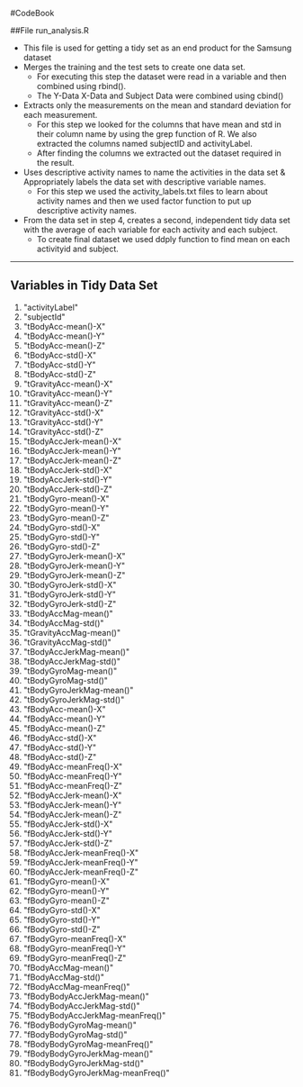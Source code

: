 #CodeBook

##File run_analysis.R

* This file is used for getting a tidy set as an end product for the Samsung dataset
* Merges the training and the test sets to create one data set.
	+ For executing this step the dataset were read in a variable and then combined using rbind().
	+ The Y-Data X-Data and Subject Data were combined using cbind()
* Extracts only the measurements on the mean and standard deviation for each measurement.
	+ For this step we looked for the columns that have mean and std in their column name by using the grep function of R. We also extracted the columns named subjectID and activityLabel.
	+ After finding the columns we extracted out the dataset required in the result.
* Uses descriptive activity names to name the activities in the data set & Appropriately labels the data set with descriptive variable names.
	+ For this step we used the activity_labels.txt files to learn about activity names and then we used factor function to put up descriptive activity names.
* From the data set in step 4, creates a second, independent tidy data set with the average of each variable for each activity and each subject.
	+ To create final dataset we used ddply function to find mean on each activityid and subject.

-----
## Variables in Tidy Data Set

1. "activityLabel"
2. "subjectId"
3. "tBodyAcc-mean()-X"
4. "tBodyAcc-mean()-Y"
5. "tBodyAcc-mean()-Z"
6. "tBodyAcc-std()-X"
7. "tBodyAcc-std()-Y"
8. "tBodyAcc-std()-Z"
9. "tGravityAcc-mean()-X"
10. "tGravityAcc-mean()-Y"
11. "tGravityAcc-mean()-Z"
12. "tGravityAcc-std()-X"
13. "tGravityAcc-std()-Y"
14. "tGravityAcc-std()-Z"
15. "tBodyAccJerk-mean()-X"
16. "tBodyAccJerk-mean()-Y"
17. "tBodyAccJerk-mean()-Z"
18. "tBodyAccJerk-std()-X"
19. "tBodyAccJerk-std()-Y"
20. "tBodyAccJerk-std()-Z"
21. "tBodyGyro-mean()-X"
22. "tBodyGyro-mean()-Y"
23. "tBodyGyro-mean()-Z"
24. "tBodyGyro-std()-X"
25. "tBodyGyro-std()-Y"
26. "tBodyGyro-std()-Z"
27. "tBodyGyroJerk-mean()-X"
28. "tBodyGyroJerk-mean()-Y"
29. "tBodyGyroJerk-mean()-Z"
30. "tBodyGyroJerk-std()-X"
31. "tBodyGyroJerk-std()-Y"
32. "tBodyGyroJerk-std()-Z"
33. "tBodyAccMag-mean()"
34. "tBodyAccMag-std()"
35. "tGravityAccMag-mean()"
36. "tGravityAccMag-std()"
37. "tBodyAccJerkMag-mean()"
38. "tBodyAccJerkMag-std()"
39. "tBodyGyroMag-mean()"
40. "tBodyGyroMag-std()"
41. "tBodyGyroJerkMag-mean()"
42. "tBodyGyroJerkMag-std()"
43. "fBodyAcc-mean()-X"
44. "fBodyAcc-mean()-Y"
45. "fBodyAcc-mean()-Z"
46. "fBodyAcc-std()-X"
47. "fBodyAcc-std()-Y"
48. "fBodyAcc-std()-Z"
49. "fBodyAcc-meanFreq()-X"
50. "fBodyAcc-meanFreq()-Y"
51. "fBodyAcc-meanFreq()-Z"
52. "fBodyAccJerk-mean()-X"
53. "fBodyAccJerk-mean()-Y"
54. "fBodyAccJerk-mean()-Z"
55. "fBodyAccJerk-std()-X"
56. "fBodyAccJerk-std()-Y"
57. "fBodyAccJerk-std()-Z"
58. "fBodyAccJerk-meanFreq()-X"
59. "fBodyAccJerk-meanFreq()-Y"
60. "fBodyAccJerk-meanFreq()-Z"
61. "fBodyGyro-mean()-X"
62. "fBodyGyro-mean()-Y"
63. "fBodyGyro-mean()-Z"
64. "fBodyGyro-std()-X"
65. "fBodyGyro-std()-Y"
66. "fBodyGyro-std()-Z"
67. "fBodyGyro-meanFreq()-X"
68. "fBodyGyro-meanFreq()-Y"
69. "fBodyGyro-meanFreq()-Z"
70. "fBodyAccMag-mean()"
71. "fBodyAccMag-std()"
72. "fBodyAccMag-meanFreq()"
73. "fBodyBodyAccJerkMag-mean()"
74. "fBodyBodyAccJerkMag-std()"
75. "fBodyBodyAccJerkMag-meanFreq()"
76. "fBodyBodyGyroMag-mean()"
77. "fBodyBodyGyroMag-std()"
78. "fBodyBodyGyroMag-meanFreq()"
79. "fBodyBodyGyroJerkMag-mean()"
80. "fBodyBodyGyroJerkMag-std()"
81. "fBodyBodyGyroJerkMag-meanFreq()"
